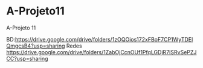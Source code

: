 # A-Projeto11
A-Projeto 11



BD:https://drive.google.com/drive/folders/1zOQOios172xFBoF7CP1WyTDElQmgcsB4?usp=sharing
Redes https://drive.google.com/drive/folders/1ZabOjCcnOUf1PfqLGDjR7ISRvSePZJCC?usp=sharing
